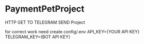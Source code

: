 # PaymentPetProject
HTTP GET TO TELEGRAM SEND 
Project 

for correct work need create config/.env
API_KEY={YOUR API KEY}
TELEGRAM_KEY={BOT API KEY}

